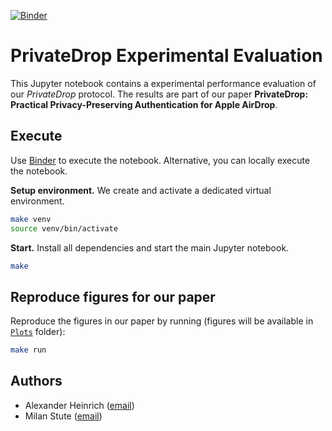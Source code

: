[![Binder](https://mybinder.org/badge_logo.svg)](https://mybinder.org/v2/gh/seemoo-lab/privatedrop-evaluation/HEAD?filepath=privatedrop.ipynb)

# PrivateDrop Experimental Evaluation 

This Jupyter notebook contains a experimental performance evaluation of our *PrivateDrop* protocol.
The results are part of our paper **PrivateDrop: Practical Privacy-Preserving Authentication for Apple AirDrop**.

## Execute

Use [Binder](https://mybinder.org/v2/gh/seemoo-lab/privatedrop-evaluation/HEAD?filepath=privatedrop.ipynb) to execute the notebook.
Alternative, you can locally execute the notebook.

**Setup environment.** We create and activate a dedicated virtual environment.

```bash
make venv
source venv/bin/activate
```

**Start.** Install all dependencies and start the main Jupyter notebook.

```bash
make
```

## Reproduce figures for our paper

Reproduce the figures in our paper by running (figures will be available in [`Plots`](Plots) folder):

```bash
make run
```

## Authors

* Alexander Heinrich ([email](mailto:aheinrich@seemoo.tu-darmstadt.de))
* Milan Stute ([email](mailto:mstute@seemoo.tu-darmstadt.de))
